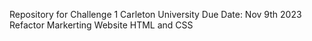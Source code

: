 Repository for Challenge 1 
Carleton University 
Due Date: Nov 9th 2023 
Refactor Markerting Website HTML and CSS 
